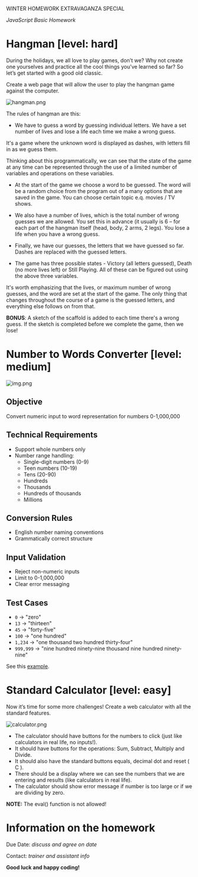 WINTER HOMEWORK EXTRAVAGANZA SPECIAL

_JavaScript Basic Homework_

# Hangman [level: hard]

During the holidays, we all love to play games, don’t we? Why not create one yourselves and practice all the cool things you’ve learned so far? So let’s get started with a good old classic.

Create a web page that will allow the user to play the hangman game against the computer.

![hangman.png](assets%2Fhangman.png)

The rules of hangman are this:

- We have to guess a word by guessing individual letters. We have a set number of lives and lose a life each time we make a wrong guess.

It's a game where the unknown word is displayed as dashes, with letters fill in as we guess them.

Thinking about this programmatically, we can see that the state of the game at any time can be represented through the use of a limited number of variables and operations on these variables.

- At the start of the game we choose a word to be guessed. The word will be a random choice from the program out of a many options that are saved in the game. You can choose certain topic e.q. movies / TV shows.

- We also have a number of lives, which is the total number of wrong guesses we are allowed. You set this in advance (it usually is 6 – for each part of the hangman itself (head, body, 2 arms, 2 legs). You lose a life when you have a wrong guess.

- Finally, we have our guesses, the letters that we have guessed so far. Dashes are replaced with the guessed letters.

- The game has three possible states - Victory (all letters guessed), Death (no more lives left) or Still Playing. All of these can be figured out using the above three variables.

It's worth emphasizing that the lives, or maximum number of wrong guesses, and the word are set at the start of the game. The only thing that changes throughout the course of a game is the guessed letters, and everything else follows on from that.

**BONUS**: A sketch of the scaffold is added to each time there's a wrong guess. If the sketch is completed before we complete the game, then we lose!


# Number to Words Converter [level: medium]

![img.png](assets/num-to-words.png)

## Objective
Convert numeric input to word representation for numbers 0-1,000,000

## Technical Requirements
- Support whole numbers only
- Number range handling:
    - Single-digit numbers (0-9)
    - Teen numbers (10-19)
    - Tens (20-90)
    - Hundreds
    - Thousands
    - Hundreds of thousands
    - Millions

## Conversion Rules
- English number naming conventions
- Grammatically correct structure

## Input Validation
- Reject non-numeric inputs
- Limit to 0-1,000,000
- Clear error messaging

## Test Cases
- `0` → "zero"
- `13` → "thirteen"
- `45` → "forty-five"
- `100` → "one hundred"
- `1,234` → "one thousand two hundred thirty-four"
- `999,999` → "nine hundred ninety-nine thousand nine hundred ninety-nine"

See this [example](https://lingojam.com/NumbersToWords).

# Standard Calculator [level: easy]

Now it’s time for some more challenges! Create a web calculator with all the standard features.

![calculator.png](assets%2Fcalculator.png)

- The calculator should have buttons for the numbers to click (just like calculators in real life, no inputs!).
- It should have buttons for the operations: Sum, Subtract, Multiply and Divide.
- It should also have the standard buttons equals, decimal dot and reset ( C ).
- There should be a display where we can see the numbers that we are entering and results (like calculators in real life).
- The calculator should show error message if number is too large or if we are dividing by zero.

**NOTE:** The eval() function is not allowed!

# Information on the homework

Due Date: _discuss and agree on date_

Contact: _trainer and assistant info_

**Good luck and happy coding!**
